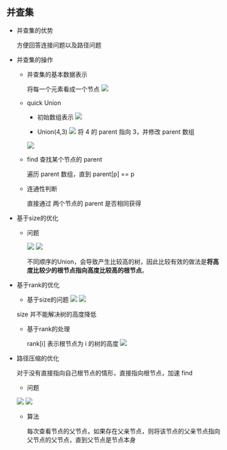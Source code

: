## 并查集

- 并查集的优势

	方便回答连接问题以及路径问题
    
- 并查集的操作

	- 并查集的基本数据表示

		将每一个元素看成一个节点
		![](./img/64.png)
        
    - quick Union

		- 初始数组表示
		![](./img/65.png)
        
        - Union(4,3)
		![](./img/66.png)
		将 $4$ 的 parent 指向 $3$，并修改 parent 数组
        
        ![](./img/67.png)
    - find 查找某个节点的 parent
     	
       遍历 parent 数组，直到 parent[p] == p
        
  - 连通性判断

	直接通过 两个节点的 parent 是否相同获得

- 基于size的优化

	- 问题

		![](./img/68.png)
        ![](./img/69.png)
        
        不同顺序的Union，会导致产生比较高的树，因此比较有效的做法是**将高度比较少的根节点指向高度比较高的根节点**。
      
- 基于rank的优化      

	- 基于size的问题
	 ![](./img/70.png)
     ![](./img/71.png)
     
     size 并不能解决树的高度降低
   
   - 基于rank的处理
   		
        rank[i] 表示根节点为 i 的树的高度
   ![](./img/72.png)
   
- 路径压缩的优化   

	对于没有直接指向自己根节点的情形，直接指向根节点，加速 find 
	- 问题

	![](./img/73.png)
    ![](./img/74.png)
    
    - 算法

		每次查看节点的父节点，如果存在父亲节点，则将该节点的父亲节点指向父节点的父节点，直到父节点是节点本身
	